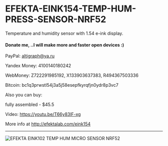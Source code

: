 # EFEKTA-EINK154-TEMP-HUM-PRESS-SENSOR-NRF52

Temperature and humidity sensor with 1.54 e-ink display.

#### Donate me, ..I will make more and faster open devices :)

PayPal: altigraph@ya.ru

Yandex Money: 4100140180242

WebMoney: Z722291985192, X133903637383, R494367503336

Bitcoin: bc1q3prwstl54j3a5j58esepfkyrqfjn0ydr8p3vc7

Also you can buy:

fully assembled - $45.5

Video: https://youtu.be/T66y83lF-xg

More info at http://efektalab.com/eink154 

---

![EFEKTA EINK102 TEMP HUM MICRO SENSOR NRF52](https://github.com/smartboxchannel/EFEKTA-EINK154-TEMP-HUM-PRES-SENSOR-NRF52/blob/master/Images/00011.jpg)
